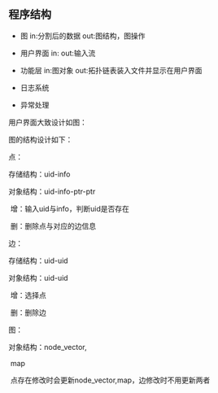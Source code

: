 ## 程序结构

* 图
  in:分割后的数据
  out:图结构，图操作
* 用户界面
  in:
  out:输入流
* 功能层
  in:图对象
  out:拓扑链表装入文件并显示在用户界面

* 日志系统
* 异常处理

用户界面大致设计如图：





图的结构设计如下：







点：

存储结构：uid-info

对象结构：uid-info-ptr-ptr

​	增：输入uid与info，判断uid是否存在

​	删：删除点与对应的边信息

边：

存储结构：uid-uid

对象结构：uid-uid

​	增：选择点

​	删：删除边

图：

对象结构：node_vector,

​					map<uid-index>

​	点存在修改时会更新node_vector,map，边修改时不用更新两者
